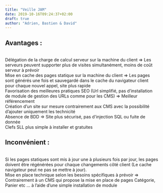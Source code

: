```yaml
---
title: "Veille JAM"
date: 2019-10-16T09:24:37+02:00
draft: true
author: "Adrien, Bastien & David"
---
```


<p><h2>Avantages :</h2><br/>
Délégation de la charge de calcul serveur sur la machine du client => Les serveurs peuvent supporter plus de visites simultanément, moins de coût serveur à prévoir<br/>
Mise en cache des pages statique sur la machine du client => Les pages sont générés une fois et sauvegardé dans le cache du navigateur client pour chaque nouvel appel, site plus rapide<br/>
Favorisation des meilleures pratiques SEO (Url simplifié, pas d’installation de module de gestion des URLs comme pour les CMS) => Meilleur référencement<br/>
Création d’un site sur mesure contrairement aux CMS avec la possibilité d’ajouter uniquement les technicité<br/>
Absence de BDD => Site plus sécurisé, pas d'injection SQL ou fuite de donnée<br/>
Clefs SLL plus simple à installer et gratuites</p>

<p><h2>Inconvénient :</h2><br/>
Si les pages statiques sont mis à jour une à plusieurs fois par jour, les pages doivent être régénérées pour chaque changements côté client (Le cache navigateur peut ne pas se mettre à jour).<br/>
Mise en place technique selon les besoins spécifiques à prévoir => Contrairement à un CMS qui propose la mise en place de pages Catégorie, Panier etc … à l’aide d’une simple installation de module</p>
